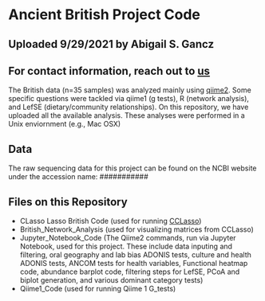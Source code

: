 # Ancient British Project Code

## Uploaded 9/29/2021 by Abigail S. Gancz

## For contact information, reach out to <a href="https://microarchlab.github.io/">us</a>

The British data (n=35 samples) was analyzed mainly using <a href="https://qiime2.org//">qiime2</a>. Some specific questions were tackled via qiime1 (g tests), R (network analysis), and LefSE (dietary/community relationships). On this repository, we have uploaded all the available analysis. These analyses were performed in a Unix enviornment (e.g., Mac OSX)

## Data
The raw sequencing data for this project can be found on the NCBI website under the accession name: ###########

## Files on this Repository 

 * CLasso Lasso British Code (used for running <a href="https://pubmed.ncbi.nlm.nih.gov/26048598///">CCLasso</a>)
 * British_Network_Analysis (used for visualizing matrices from CCLasso) 
 * Jupyter_Notebook_Code (The Qiime2 commands, run via Jupyter Notebook, used for this project. These include data inputing and filtering, oral geography and lab bias ADONIS tests, culture and health ADONIS tests, ANCOM tests for health variables, Functional heatmap code, abundance barplot code, filtering steps for LefSE, PCoA and biplot generation, and various dominant category tests)
 * Qiime1_Code (used for running Qiime 1 G_tests) 
